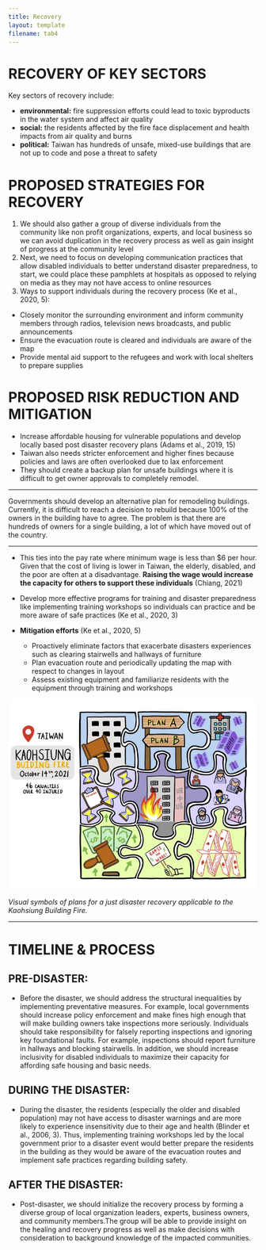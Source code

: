 ```yaml
---
title: Recovery
layout: template
filename: tab4
--- 
```


# RECOVERY OF KEY SECTORS
Key sectors of recovery include:
- **environmental:** fire suppression efforts could lead to toxic byproducts in the water system and affect air quality
- **social:** the residents affected by the fire face displacement and health impacts from air quality and burns
- **political:** Taiwan has hundreds of unsafe, mixed-use buildings that are not up to code and pose a threat to safety

# PROPOSED STRATEGIES FOR RECOVERY

1. We should also gather a group of diverse individuals from the community like non profit organizations, experts, and local business so we can avoid duplication in the recovery process as well as gain insight of progress at the community level 
2. Next, we need to focus on developing communication practices that allow disabled individuals to better understand disaster preparedness, to start, we could place these pamphlets at hospitals as opposed to relying on media as they may not have access to online resources
3. Ways to support individuals during the recovery process (Ke et al., 2020, 5): 
- Closely monitor the surrounding environment and inform community members through radios, television news broadcasts, and public announcements
- Ensure the evacuation route is cleared and individuals are aware of the map
- Provide mental aid support to the refugees and work with local shelters to prepare supplies 


# PROPOSED RISK REDUCTION AND MITIGATION

- Increase affordable housing for vulnerable populations and develop locally based post disaster recovery plans (Adams et al., 2019, 15)
- Taiwan also needs stricter enforcement and higher fines because policies and laws are often overlooked due to lax enforcement
- They should create a backup plan for unsafe buildings where it is difficult to get owner approvals to completely remodel.

--- 
Governments should develop an alternative plan for remodeling buildings. Currently, it is difficult to reach a decision to rebuild because 100% of the owners in the building have to agree. The problem is that there are hundreds of owners for a single building, a lot of which have moved out of the country. 

---

* This ties into the pay rate where minimum wage is less than $6 per hour. Given that the cost of living is lower in Taiwan, the elderly, disabled, and the poor are often at a disadvantage. **Raising the wage would increase the capacity for others to support these individuals** (Chiang, 2021)

* Develop more effective programs for training and disaster preparedness like implementing training workshops so individuals can practice and be more aware of safe practices (Ke et al., 2020, 3)

* **Mitigation efforts** (Ke et al., 2020, 5)
  * Proactively eliminate factors that exacerbate disasters experiences such as clearing stairwells and hallways of furniture
  * Plan evacuation route and periodically updating the map with respect to changes in layout
  * Assess existing equipment and familiarize residents with the equipment through training and workshops

![data viz](/images/130a-visual.jpg)

*Visual symbols of plans for a just disaster recovery applicable to the Kaohsiung Building Fire.*

---

# TIMELINE & PROCESS
## PRE-DISASTER:
* Before the disaster, we should address the structural inequalities by implementing preventative measures. For example, local governments should increase policy enforcement and make fines high enough that will make building owners take inspections more seriously. Individuals should take responsibility for falsely reporting inspections and ignoring key foundational faults. For example, inspections should report furniture in hallways and blocking stairwells. In addition, we should increase inclusivity for disabled individuals to maximize their capacity for affording safe housing and basic needs.

## DURING THE DISASTER:
* During the disaster, the residents (especially the older and disabled population) may not have access to disaster warnings and are more likely to experience insensitivity due to their age and health (Blinder et al., 2006, 3). Thus, implementing training workshops led by the local government prior to a disaster event would better prepare the residents in the building as they would be aware of the evacuation routes and implement safe practices regarding building safety. 

## AFTER THE DISASTER:
* Post-disaster, we should initialize the recovery process by forming a diverse group of local organization leaders, experts, business owners, and community members.The group will be able to provide insight on the healing and recovery progress as well as make decisions with consideration to background knowledge of the impacted communities.




